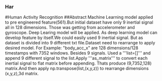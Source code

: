 ### Har
#Human Activity Recognition
##Abstract
Machine Learning model applied to pre engineered feature(561).But initial dataset have only 9 inertial signal all in 128 dimensions. Those was getting from accelerometer and gyroscope. Deep Learing model will be applied. As deep learning model can develop feature by itself.We could easily used 9 inertial signal.
But as dataset is divided into 9 different txt file.Dataset need to rearrange to apply desired model.
For Example: "body_acc_x" are 128 dimensions/128 timestamps with 7352 windows. Besides 9 signals.
Used a '''list=[]''' and append 9 different signal to the list.Apply '''as_matrix''' to convert each inertial signal to flat matrix before appending. Thats produce (9,7352,128) matrix.And then apply np.transpose(list,(x,y,z)) to rearrange dimensions (x,y,z),3d matrix.
